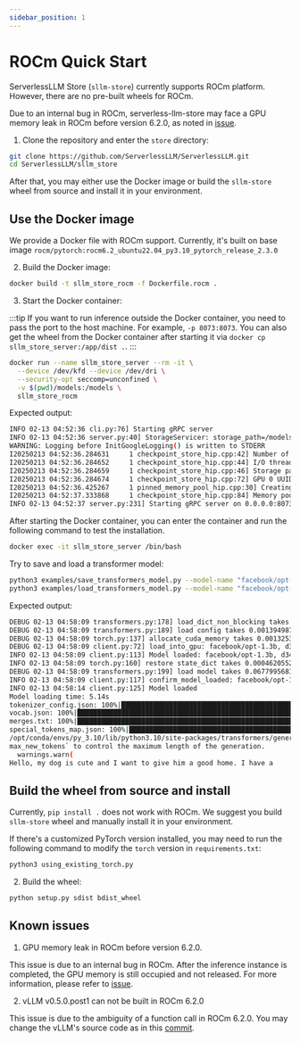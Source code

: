 ```yaml
---
sidebar_position: 1
---
```


# ROCm Quick Start

ServerlessLLM Store (`sllm-store`) currently supports ROCm platform. However, there are no pre-built wheels for ROCm.

Due to an internal bug in ROCm, serverless-llm-store may face a GPU memory leak in ROCm before version 6.2.0, as noted in [issue](https://github.com/ROCm/HIP/issues/3580).

1. Clone the repository and enter the `store` directory:

```bash
git clone https://github.com/ServerlessLLM/ServerlessLLM.git
cd ServerlessLLM/sllm_store
```
After that, you may either use the Docker image or build the `sllm-store` wheel from source and install it in your environment.

## Use the Docker image

We provide a Docker file with ROCm support. Currently, it's built on base image `rocm/pytorch:rocm6.2_ubuntu22.04_py3.10_pytorch_release_2.3.0`

2. Build the Docker image:

``` bash
docker build -t sllm_store_rocm -f Dockerfile.rocm .
```

3. Start the Docker container:

:::tip
If you want to run inference outside the Docker container, you need to pass the port to the host machine. For example, `-p 8073:8073`. You can also get the wheel from the Docker container after starting it via `docker cp sllm_store_server:/app/dist .`.
:::

``` bash
docker run --name sllm_store_server --rm -it \
  --device /dev/kfd --device /dev/dri \
  --security-opt seccomp=unconfined \
  -v $(pwd)/models:/models \
  sllm_store_rocm
```

Expected output:

``` bash
INFO 02-13 04:52:36 cli.py:76] Starting gRPC server
INFO 02-13 04:52:36 server.py:40] StorageServicer: storage_path=/models, mem_pool_size=4294967296, num_thread=4, chunk_size=33554432, registration_required=False
WARNING: Logging before InitGoogleLogging() is written to STDERR
I20250213 04:52:36.284631     1 checkpoint_store_hip.cpp:42] Number of GPUs: 1
I20250213 04:52:36.284652     1 checkpoint_store_hip.cpp:44] I/O threads: 4, chunk size: 32MB
I20250213 04:52:36.284659     1 checkpoint_store_hip.cpp:46] Storage path: "/models"
I20250213 04:52:36.284674     1 checkpoint_store_hip.cpp:72] GPU 0 UUID: 61363865-3865-3038-3831-366132376261
I20250213 04:52:36.425267     1 pinned_memory_pool_hip.cpp:30] Creating PinnedMemoryPool with 128 buffers of 33554432 bytes
I20250213 04:52:37.333868     1 checkpoint_store_hip.cpp:84] Memory pool created with 4GB
INFO 02-13 04:52:37 server.py:231] Starting gRPC server on 0.0.0.0:8073

```

After starting the Docker container, you can enter the container and run the following command to test the installation.

``` bash
docker exec -it sllm_store_server /bin/bash
```

Try to save and load a transformer model:

``` bash
python3 examples/save_transformers_model.py --model-name "facebook/opt-1.3b" --storage-path "/models"
python3 examples/load_transformers_model.py --model-name "facebook/opt-1.3b" --storage-path "/models"
```
Expected output:

``` bash
DEBUG 02-13 04:58:09 transformers.py:178] load_dict_non_blocking takes 0.005706787109375 seconds
DEBUG 02-13 04:58:09 transformers.py:189] load config takes 0.0013949871063232422 seconds
DEBUG 02-13 04:58:09 torch.py:137] allocate_cuda_memory takes 0.001325368881225586 seconds
DEBUG 02-13 04:58:09 client.py:72] load_into_gpu: facebook/opt-1.3b, d34e8994-37da-4357-a86c-2205175e3b3f
INFO 02-13 04:58:09 client.py:113] Model loaded: facebook/opt-1.3b, d34e8994-37da-4357-a86c-2205175e3b3f
INFO 02-13 04:58:09 torch.py:160] restore state_dict takes 0.0004620552062988281 seconds
DEBUG 02-13 04:58:09 transformers.py:199] load model takes 0.06779956817626953 seconds
INFO 02-13 04:58:09 client.py:117] confirm_model_loaded: facebook/opt-1.3b, d34e8994-37da-4357-a86c-2205175e3b3f
INFO 02-13 04:58:14 client.py:125] Model loaded
Model loading time: 5.14s
tokenizer_config.json: 100%|████████████████████████████████████████████████████████████████████████████████████████████████████████████████████████████████████████████████████████| 685/685 [00:00<00:00, 8.26MB/s]
vocab.json: 100%|█████████████████████████████████████████████████████████████████████████████████████████████████████████████████████████████████████████████████████████████████| 899k/899k [00:00<00:00, 4.05MB/s]
merges.txt: 100%|█████████████████████████████████████████████████████████████████████████████████████████████████████████████████████████████████████████████████████████████████| 456k/456k [00:00<00:00, 3.07MB/s]
special_tokens_map.json: 100%|██████████████████████████████████████████████████████████████████████████████████████████████████████████████████████████████████████████████████████| 441/441 [00:00<00:00, 4.59MB/s]
/opt/conda/envs/py_3.10/lib/python3.10/site-packages/transformers/generation/utils.py:1249: UserWarning: Using the model-agnostic default `max_length` (=20) to control the generation length. We recommend setting `
max_new_tokens` to control the maximum length of the generation.
  warnings.warn(
Hello, my dog is cute and I want to give him a good home. I have a

```

## Build the wheel from source and install

Currently, `pip install .` does not work with ROCm. We suggest you build `sllm-store` wheel and manually install it in your environment.



If there's a customized PyTorch version installed, you may need to run the following command to modify the `torch` version in `requirements.txt`:

```bash
python3 using_existing_torch.py
```

2. Build the wheel:

```bash
python setup.py sdist bdist_wheel
```

## Known issues

1. GPU memory leak in ROCm before version 6.2.0.

This issue is due to an internal bug in ROCm. After the inference instance is completed, the GPU memory is still occupied and not released. For more information, please refer to [issue](https://github.com/ROCm/HIP/issues/3580).

2. vLLM v0.5.0.post1 can not be built in ROCm 6.2.0

This issue is due to the ambiguity of a function call in ROCm 6.2.0. You may change the vLLM's source code as in this [commit](https://github.com/vllm-project/vllm/commit/9984605412de1171a72d955cfcb954725edd4d6f).
